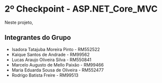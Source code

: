 # 2º Checkpoint - ASP.NET_Core_MVC

Neste projeto, 

## Integrantes do Grupo

- Isadora Tatajuba Moreira Pinto - RM552522 
- Kaique Santos de Andrade - RM99562
- Lucas Araujo Oliveira Silva - RM550841
- Marcelo Augusto de Mello Paixão - RM99466
- Maria Eduarda Sousa de Oliveira - RM552477
- Rodrigo Batista Freire - RM99513
